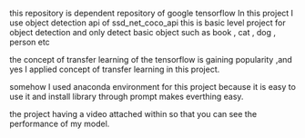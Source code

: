 this repository is dependent repository of google tensorflow
In this project I use object detection api of ssd_net_coco_api
this is basic level project for object detection and only detect basic object such as book , cat , dog , person etc

the concept of transfer learning of the tensorflow is gaining popularity ,and yes I applied concept of transfer learning in this project.

somehow I used anaconda environment for this project because it is easy to use it and install library through prompt makes everthing easy.

the project having a video attached within so that you can see the performance of my model. 
